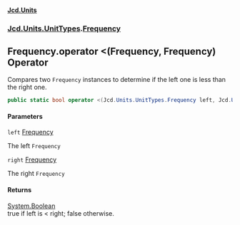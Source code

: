 #### [Jcd.Units](index.md 'index')
### [Jcd.Units.UnitTypes](Jcd.Units.UnitTypes.md 'Jcd.Units.UnitTypes').[Frequency](Jcd.Units.UnitTypes.Frequency.md 'Jcd.Units.UnitTypes.Frequency')

## Frequency.operator <(Frequency, Frequency) Operator

Compares two `Frequency` instances to determine if the left one is less than the right one.

```csharp
public static bool operator <(Jcd.Units.UnitTypes.Frequency left, Jcd.Units.UnitTypes.Frequency right);
```
#### Parameters

<a name='Jcd.Units.UnitTypes.Frequency.op_LessThan(Jcd.Units.UnitTypes.Frequency,Jcd.Units.UnitTypes.Frequency).left'></a>

`left` [Frequency](Jcd.Units.UnitTypes.Frequency.md 'Jcd.Units.UnitTypes.Frequency')

The left `Frequency`

<a name='Jcd.Units.UnitTypes.Frequency.op_LessThan(Jcd.Units.UnitTypes.Frequency,Jcd.Units.UnitTypes.Frequency).right'></a>

`right` [Frequency](Jcd.Units.UnitTypes.Frequency.md 'Jcd.Units.UnitTypes.Frequency')

The right `Frequency`

#### Returns
[System.Boolean](https://docs.microsoft.com/en-us/dotnet/api/System.Boolean 'System.Boolean')  
true if left is < right; false otherwise.